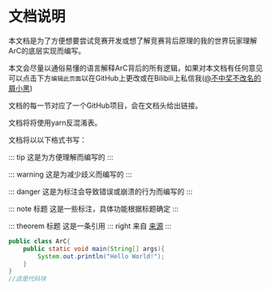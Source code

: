 # 文档说明

本文档是为了方便想要尝试竞赛开发或想了解竞赛背后原理的我的世界玩家理解ArC的底层实现而编写。

本文会尽量以通俗易懂的语言解释ArC背后的所有逻辑，如果对本文档有任何意见可以点击下方```编辑此页面```以在GitHub上更改或在Bilibili上私信我([@不中奖不改名的屑小黑](https://space.bilibili.com/1364241598))

文档的每一节对应了一个GitHub项目，会在文档头给出链接。

文档将将使用yarn反混淆表。

文档将以以下格式书写：

::: tip
这是为方便理解而编写的
:::

::: warning
这是为减少歧义而编写的
:::

::: danger
这是为标注会导致错误或崩溃的行为而编写的
:::

::: note 标题
这是一些标注，具体功能根据标题确定
:::

::: theorem 标题
这是一条引用
::: right
来自 [来源](#)
:::
```java
public class ArC{
    public static void main(String[] args){
        System.out.println("Hello World!");
    }
}
//这是代码块
```